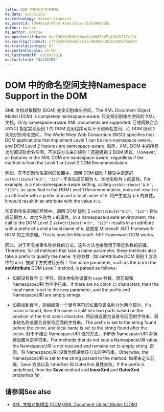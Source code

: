 ```yaml
---
title: DOM 中的命名空间支持
ms.date: 03/30/2017
ms.technology: dotnet-standard
ms.assetid: f0548ead-0fed-41ee-b33e-117ba900d3bc
author: mairaw
ms.author: mairaw
ms.openlocfilehash: bcc796f8d895e3daa81a9607bd7c4941b747cf24
ms.sourcegitcommit: c7f3e2e9d6ead6cc3acd0d66b10a251d0c66e59d
ms.translationtype: HT
ms.contentlocale: zh-CN
ms.lasthandoff: 09/09/2018
ms.locfileid: "44208765"
---
```

# <a name="namespace-support-in-the-dom"></a><span data-ttu-id="a2cba-102">DOM 中的命名空间支持</span><span class="sxs-lookup"><span data-stu-id="a2cba-102">Namespace Support in the DOM</span></span>
<span data-ttu-id="a2cba-103">XML 文档对象模型 (DOM) 完全识别命名空间。</span><span class="sxs-lookup"><span data-stu-id="a2cba-103">The XML Document Object Model (DOM) is completely namespace-aware.</span></span> <span data-ttu-id="a2cba-104">只支持识别命名空间的 XML 文档。</span><span class="sxs-lookup"><span data-stu-id="a2cba-104">Only namespace-aware XML documents are supported.</span></span> <span data-ttu-id="a2cba-105">万维网联合会 (W3C) 指定实现级别 1 的 DOM 应用程序可以不识别命名空间，而 DOM 级别 2 功能识别命名空间。</span><span class="sxs-lookup"><span data-stu-id="a2cba-105">The World Wide Web Consortium (W3C) specifies that DOM applications that implement Level 1 can be non-namespace-aware, and DOM Level 2 features are namespace-aware.</span></span> <span data-ttu-id="a2cba-106">然而，XML DOM 中的所有功能都识别命名空间，不论该方法来自级别 1 还是级别 2 DOM 建议。</span><span class="sxs-lookup"><span data-stu-id="a2cba-106">However, all features in the XML DOM are namespace-aware, regardless if the method is from the Level 1 or Level 2 DOM Recommendation.</span></span>  
  
 <span data-ttu-id="a2cba-107">例如，在不识别命名空间的设置中，调用 DOM 级别 1 建议中指定的 `setAttribute("A:b", "123")` 不会生成前缀为 `A`、本地名称为 `b` 的属性。</span><span class="sxs-lookup"><span data-stu-id="a2cba-107">For example, in a non-namespace-aware setting, calling `setAttribute("A:b", "123")`, as specified in the DOM Level 1 Recommendation, does not result in an attribute with a prefix of `A` and a local name of `b`.</span></span> <span data-ttu-id="a2cba-108">将产生值为 `A:b` 的属性。</span><span class="sxs-lookup"><span data-stu-id="a2cba-108">It would result in an attribute with the value `A:b`.</span></span>  
  
 <span data-ttu-id="a2cba-109">在识别命名空间的环境中，调用 DOM 级别 2 `setAttribute("A:b", "123")` 将生成前缀为 `A`、本地名称为 `b` 的属性。</span><span class="sxs-lookup"><span data-stu-id="a2cba-109">In a namespace-aware environment, the call to the DOM Level 2 `setAttribute("A:b", "123")` results in an attribute with a prefix of `A` and a local name of `b`.</span></span> <span data-ttu-id="a2cba-110">这就是 Microsoft .NET Framework DOM 的工作原理。</span><span class="sxs-lookup"><span data-stu-id="a2cba-110">This is how the Microsoft .NET Framework DOM works.</span></span>  
  
 <span data-ttu-id="a2cba-111">因此，对于所有接受名称参数的方法，这些方法也接受用于限定名称的前缀。</span><span class="sxs-lookup"><span data-stu-id="a2cba-111">Therefore, for all methods that take a name parameter, these methods also take a prefix to qualify the name.</span></span> <span data-ttu-id="a2cba-112">名称参数（如 setAttribute DOM 级别 1 方法中的 `A:b`）按如下方式进行分析：</span><span class="sxs-lookup"><span data-stu-id="a2cba-112">The name parameter, such as the `A:b` in the **setAttribute** DOM Level 1 method, is parsed as follows:</span></span>  
  
-   <span data-ttu-id="a2cba-113">如果没有冒号 (:) 字符，则本地名称设置为 `name` 参数，而前缀和 NamespaceURI 为空字符串。</span><span class="sxs-lookup"><span data-stu-id="a2cba-113">If there are no colon (:) characters, then the local name is set to the `name` parameter, and the prefix and NamespaceURI are empty strings.</span></span>  
  
-   <span data-ttu-id="a2cba-114">如果找到冒号，则根据第一个冒号字符的位置将该名称分为两个部分。</span><span class="sxs-lookup"><span data-stu-id="a2cba-114">If a colon is found, then the name is split into two parts based on the position of the first colon character.</span></span> <span data-ttu-id="a2cba-115">将前缀设置为该冒号前面的字符串，将本地名称设置为该冒号后面的字符串。</span><span class="sxs-lookup"><span data-stu-id="a2cba-115">The prefix is set to the string found before the colon, and local name is set to the string found after the colon.</span></span> <span data-ttu-id="a2cba-116">对于不接受 NamespaceURI 值的方法，不解析 NamespaceURI 并保持设置为空字符串。</span><span class="sxs-lookup"><span data-stu-id="a2cba-116">For methods that do not take a NamespaceURI value, the NamespaceURI is not resolved and remains set to empty string.</span></span> <span data-ttu-id="a2cba-117">否则，将 NamespaceURI 设置为传递给该方法的字符串。</span><span class="sxs-lookup"><span data-stu-id="a2cba-117">Otherwise, the NamespaceURI is set to the string passed to the method.</span></span> <span data-ttu-id="a2cba-118">如果未定义前缀，Save 方法以及 InnerXml 和 OuterXml 属性失败。</span><span class="sxs-lookup"><span data-stu-id="a2cba-118">If the prefix is undefined, then the **Save** method and **InnerXml** and **OuterXml** properties fail.</span></span>  
  
## <a name="see-also"></a><span data-ttu-id="a2cba-119">请参阅</span><span class="sxs-lookup"><span data-stu-id="a2cba-119">See also</span></span>

- [<span data-ttu-id="a2cba-120">XML 文档对象模型 (DOM)</span><span class="sxs-lookup"><span data-stu-id="a2cba-120">XML Document Object Model (DOM)</span></span>](../../../../docs/standard/data/xml/xml-document-object-model-dom.md)
